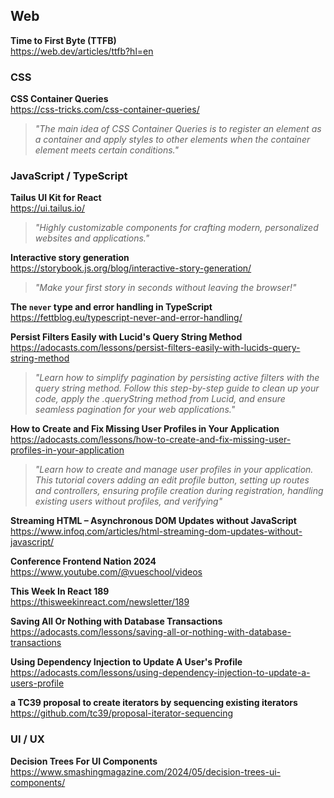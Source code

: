 ## Web

**Time to First Byte (TTFB)**  
https://web.dev/articles/ttfb?hl=en

### CSS

**CSS Container Queries**  
https://css-tricks.com/css-container-queries/

> _"The main idea of CSS Container Queries is to register an element as a
> container and apply styles to other elements when the container element meets
> certain conditions."_

### JavaScript / TypeScript

**Tailus UI Kit for React**  
https://ui.tailus.io/

> _"Highly customizable components for crafting modern, personalized websites
> and applications."_

**Interactive story generation**  
https://storybook.js.org/blog/interactive-story-generation/

> _"Make your first story in seconds without leaving the browser!"_

**The `never` type and error handling in TypeScript**  
https://fettblog.eu/typescript-never-and-error-handling/

**Persist Filters Easily with Lucid's Query String Method**  
https://adocasts.com/lessons/persist-filters-easily-with-lucids-query-string-method

> _"Learn how to simplify pagination by persisting active filters with the query
> string method. Follow this step-by-step guide to clean up your code, apply the
> .queryString method from Lucid, and ensure seamless pagination for your web
> applications."_

**How to Create and Fix Missing User Profiles in Your Application**  
https://adocasts.com/lessons/how-to-create-and-fix-missing-user-profiles-in-your-application

> _"Learn how to create and manage user profiles in your application. This
> tutorial covers adding an edit profile button, setting up routes and
> controllers, ensuring profile creation during registration, handling existing
> users without profiles, and verifying"_

**Streaming HTML – Asynchronous DOM Updates without JavaScript**  
https://www.infoq.com/articles/html-streaming-dom-updates-without-javascript/

**Conference Frontend Nation 2024**  
https://www.youtube.com/@vueschool/videos

**This Week In React 189**  
https://thisweekinreact.com/newsletter/189

**Saving All Or Nothing with Database Transactions**  
https://adocasts.com/lessons/saving-all-or-nothing-with-database-transactions

**Using Dependency Injection to Update A User's Profile**  
https://adocasts.com/lessons/using-dependency-injection-to-update-a-users-profile

**a TC39 proposal to create iterators by sequencing existing iterators**  
https://github.com/tc39/proposal-iterator-sequencing

### UI / UX

**Decision Trees For UI Components**  
https://www.smashingmagazine.com/2024/05/decision-trees-ui-components/
